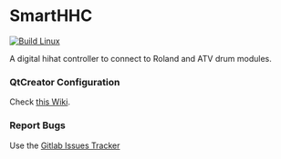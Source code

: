 # SmartHHC

[![Build Linux](https://img.shields.io/travis/com/azdrums/smarthhc.svg?style=plastic&label=Linux)](https://img.shields.io/travis/com/azdrums/smarthhc.svg)

A digital hihat controller to connect to Roland and ATV drum modules.

### QtCreator Configuration

Check [this Wiki](https://github.com/redtide/QTips/wiki).

### Report Bugs
Use the [Gitlab Issues Tracker](https://gitlab.com/azdrums/smarthhc/smarthhc/issues)
